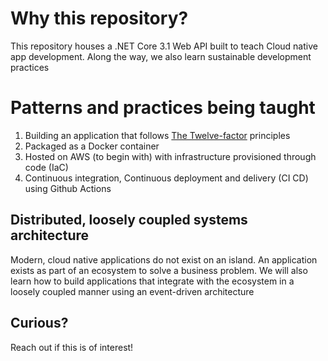 # Why this repository? 

This repository houses a .NET Core 3.1 Web API built to teach Cloud native app development. Along the way, we also learn sustainable development practices

# Patterns and practices being taught

1. Building an application that follows [The Twelve-factor](https://12factor.net/) principles
2. Packaged as a Docker container
3. Hosted on AWS (to begin with) with infrastructure provisioned through code (IaC)
4. Continuous integration, Continuous deployment and delivery (CI CD) using Github Actions

## Distributed, loosely coupled systems architecture

Modern, cloud native applications do not exist on an island. An application exists as part of an ecosystem to solve a business problem.
We will also learn how to build applications that integrate with the ecosystem in a loosely coupled manner using an event-driven architecture

## Curious?

Reach out if this is of interest! 
